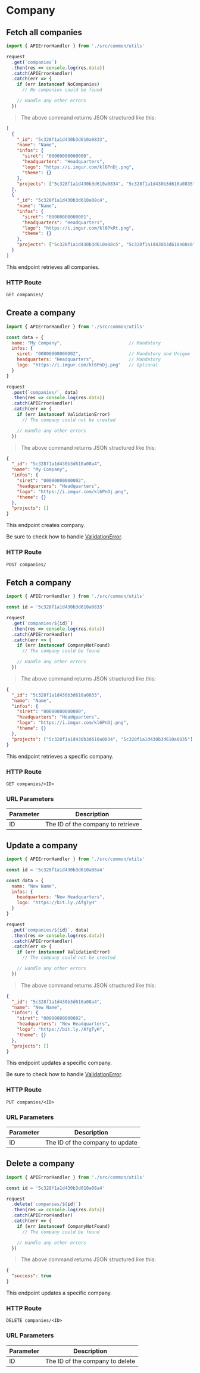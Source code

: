 # Company

## Fetch all companies

```javascript
import { APIErrorHandler } from './src/common/utils'

request
  .get(`companies`)
  .then(res => console.log(res.data))
  .catch(APIErrorHandler)
  .catch(err => {
    if (err instanceof NoCompanies)
      // No companies could be found

    // Handle any other errors
  })
```

> The above command returns JSON structured like this:

```json
[
  {
    "_id": "5c328f1a1d430b3d610a0833",
    "name": "Name",
    "infos": {
      "siret": "00000000000000",
      "headquarters": "Headquarters",
      "logo": "https://i.imgur.com/kl6PnDj.png",
      "theme": {}
    },
    "projects": ["5c328f1a1d430b3d610a0834", "5c328f1a1d430b3d610a0835"]
  },
  {
    "_id": "5c328f1a1d430b3d610a08c4",
    "name": "Name",
    "infos": {
      "siret": "00000000000001",
      "headquarters": "Headquarters",
      "logo": "https://i.imgur.com/kl6PkRt.png",
      "theme": {}
    },
    "projects": ["5c328f1a1d430b3d610a08c5", "5c328f1a1d430b3d610a08c6"]
  }
]
```

This endpoint retrieves all companies.

### HTTP Route

`GET companies/`

## Create a company

```javascript
import { APIErrorHandler } from './src/common/utils'

const data = {
  name: "My Company",                         // Mandatory
  infos: {
    siret: "00000000000002",                  // Mandatory and Unique
    headquarters: "Headquarters",             // Mandatory
    logo: "https://i.imgur.com/kl6PnDj.png"   // Optional
  }
}

request
  .post(`companies/`, data)
  .then(res => console.log(res.data))
  .catch(APIErrorHandler)
  .catch(err => {
    if (err instanceof ValidationError)
      // The company could not be created

    // Handle any other errors
  })
```

> The above command returns JSON structured like this:

```json
{
  "_id": "5c328f1a1d430b3d610a08a4",
  "name": "My Company",
  "infos": {
    "siret": "00000000000002",
    "headquarters": "Headquarters",
    "logo": "https://i.imgur.com/kl6PnDj.png",
    "theme": {}
  },
  "projects": []
}
```

This endpoint creates company.

Be sure to check how to handle [ValidationError](#validationerror).

### HTTP Route

`POST companies/`

## Fetch a company

```javascript
import { APIErrorHandler } from './src/common/utils'

const id = '5c328f1a1d430b3d610a0833'

request
  .get(`companies/${id}`)
  .then(res => console.log(res.data))
  .catch(APIErrorHandler)
  .catch(err => {
    if (err instanceof CompanyNotFound)
      // The company could be found

    // Handle any other errors
  })
```

> The above command returns JSON structured like this:

```json
{
  "_id": "5c328f1a1d430b3d610a0833",
  "name": "Name",
  "infos": {
    "siret": "00000000000000",
    "headquarters": "Headquarters",
    "logo": "https://i.imgur.com/kl6PnDj.png",
    "theme": {}
  },
  "projects": ["5c328f1a1d430b3d610a0834", "5c328f1a1d430b3d610a0835"]
}
```

This endpoint retrieves a specific company.

### HTTP Route

`GET companies/<ID>`

### URL Parameters

| Parameter | Description                       |
| --------- | --------------------------------- |
| ID        | The ID of the company to retrieve |

## Update a company

```javascript
import { APIErrorHandler } from './src/common/utils'

const id = '5c328f1a1d430b3d610a08a4'

const data = {
  name: "New Name",
  infos: {
    headquarters: "New Headquarters",
    logo: "https://bit.ly./AfgTyH"
  }
}

request
  .put(`companies/${id}`, data)
  .then(res => console.log(res.data))
  .catch(APIErrorHandler)
  .catch(err => {
    if (err instanceof ValidationError)
      // The company could not be created

    // Handle any other errors
  })
```

> The above command returns JSON structured like this:

```json
{
  "_id": "5c328f1a1d430b3d610a08a4",
  "name": "New Name",
  "infos": {
    "siret": "00000000000002",
    "headquarters": "New Headquarters",
    "logo": "https://bit.ly./AfgTyH",
    "theme": {}
  },
  "projects": []
}
```

This endpoint updates a specific company.

Be sure to check how to handle [ValidationError](#validationerror).

### HTTP Route

`PUT companies/<ID>`

### URL Parameters

| Parameter | Description                     |
| --------- | ------------------------------- |
| ID        | The ID of the company to update |

## Delete a company

```javascript
import { APIErrorHandler } from './src/common/utils'

const id = '5c328f1a1d430b3d610a08a4'

request
  .delete(`companies/${id}`)
  .then(res => console.log(res.data))
  .catch(APIErrorHandler)
  .catch(err => {
    if (err instanceof CompanyNotFound)
      // The company could be found

    // Handle any other errors
  })
```

> The above command returns JSON structured like this:

```json
{
  "success": true
}
```

This endpoint updates a specific company.

### HTTP Route

`DELETE companies/<ID>`

### URL Parameters

| Parameter | Description                     |
| --------- | ------------------------------- |
| ID        | The ID of the company to delete |
